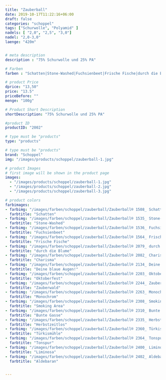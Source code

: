 ```yaml
---
title: "Zauberball"
date: 2019-10-17T11:22:16+06:00
draft: false
categories: "schoppel"
tags: ["Schurwolle", "Polyamid" ]
nadels: [ "2,0", "2,5", "3,0"]
nadel: "2,0-3,0" 
laenge: "420m"	


# meta description
description : "75% Schurwolle und 25% PA"

# Farben
farben : "Schatten|Stone-Washed|Fuchsienbeet|Frische Fische|durch die Blume|Charisma|Deine blaue Augen!|Oktoberfest|Zauberwald|Monochrom|Smoking Area|Bunte Gasse|Herbstzeitlos|Türkismühle|Tonspur|Liminosa|Aldebaran"

# product Price
dprice: "13,50"
price: "13.5"
priceBefore: ""
menge: "100g"

# Product Short Description
shortDescription: "75% Schurwolle und 25% PA"

#product ID
productID: "2002"

# type must be "products"
type: "products"

# type must be "products"
brand: "Schoppel"
img: "/images/products/schoppel/zauberball-1.jpg"    

# product Images
# first image will be shown in the product page
images:
  - "/images/products/schoppel/zauberball-1.jpg"
  - "/images/products/schoppel/zauberball-2.jpg"
  - "/images/products/schoppel/zauberball-3.jpg"

# product colors
farbimages:
- farbimg: "/images/farben/schoppel/zauberball/Zauberball® 1508_ Schatten.jpg"	
  farbtitle: "Schatten"
- farbimg: "/images/farben/schoppel/zauberball/Zauberball® 1535_ Stone-Washed.jpg"	
  farbtitle: "Stone-Washed"
- farbimg: "/images/farben/schoppel/zauberball/Zauberball® 1536_ Fuchsienbeet.jpg"	
  farbtitle: "Fuchsienbeet"
- farbimg: "/images/farben/schoppel/zauberball/Zauberball® 1564_ Frische Fische.jpg"	
  farbtitle: "Frische Fische"
- farbimg: "/images/farben/schoppel/zauberball/Zauberball® 2079_ durch die Blume.jpg"	
  farbtitle: "durch die Blume"
- farbimg: "/images/farben/schoppel/zauberball/Zauberball® 2082_ Charisma.jpg"	
  farbtitle: "Charisma"
- farbimg: "/images/farben/schoppel/zauberball/Zauberball® 2134_ Deine blaue Augen!.jpg"	
  farbtitle: "Deine blaue Augen!"
- farbimg: "/images/farben/schoppel/zauberball/Zauberball® 2203_ Oktoberfest.jpg"	
  farbtitle: "Oktoberfest"
- farbimg: "/images/farben/schoppel/zauberball/Zauberball® 2244_ Zauberwald.jpg"	
  farbtitle: "Zauberwald"
- farbimg: "/images/farben/schoppel/zauberball/Zauberball® 2263_ Monochrom.jpg"	
  farbtitle: "Monochrom"
- farbimg: "/images/farben/schoppel/zauberball/Zauberball® 2308_ Smoking Area.jpg"	
  farbtitle: "Smoking Area"
- farbimg: "/images/farben/schoppel/zauberball/Zauberball® 2310_ Bunte Gasse.jpg"	
  farbtitle: "Bunte Gasse"
- farbimg: "/images/farben/schoppel/zauberball/Zauberball® 2335_ Herbstzeitlos.jpg"	
  farbtitle: "Herbstzeitlos"
- farbimg: "/images/farben/schoppel/zauberball/Zauberball® 2360_ Türkismühle.jpg"	
  farbtitle: "Türkismühle"
- farbimg: "/images/farben/schoppel/zauberball/Zauberball® 2364_ Tonspur.jpg"	
  farbtitle: "Tonspur"
- farbimg: "/images/farben/schoppel/zauberball/Zauberball® 2400_ Liminosa.jpg"	
  farbtitle: "Liminosa"
- farbimg: "/images/farben/schoppel/zauberball/Zauberball® 2402_ Aldebaran.jpg"	
  farbtitle: "Aldebaran"


---
```



